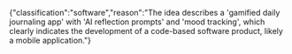 {"classification":"software","reason":"The idea describes a 'gamified daily journaling app' with 'AI reflection prompts' and 'mood tracking', which clearly indicates the development of a code-based software product, likely a mobile application."}